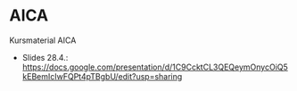 # AICA
Kursmaterial AICA

* Slides 28.4.: https://docs.google.com/presentation/d/1C9CcktCL3QEQeymOnycOiQ5kEBemIcIwFQPt4pTBgbU/edit?usp=sharing
